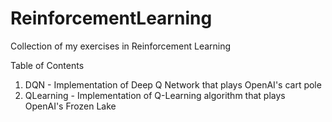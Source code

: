 # ReinforcementLearning
Collection of my exercises in Reinforcement Learning

Table of Contents
1. DQN - Implementation of Deep Q Network that plays OpenAI's cart pole
2. QLearning - Implementation of Q-Learning algorithm that plays OpenAI's Frozen Lake 
